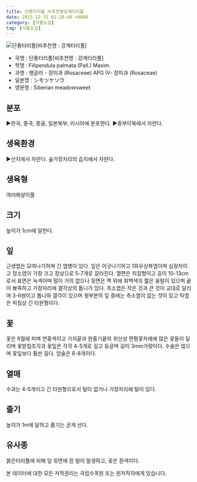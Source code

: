 ```yaml
---
title: 단풍터리풀_비추천명강계터리풀
date: 2023-12-31 01:28:40 +0800
category: [식물도감]
tag: [식물도감]
---
```




![단풍터리풀[비추천명 : 강계터리풀]](/fileUpload/plants/basic/Rosaceae/Filipendula/9224/1_th2.JPG)
- 국명 : 단풍터리풀[비추천명 : 강계터리풀]
- 학명 : Filipendula palmata (Pall.) Maxim.
- 과명 : 앵글러 - 장미과 (Rosaceae) APG Ⅳ- 장미과 (Rosaceae)
- 일본명 : シモツケソウ
- 영문명 : Siberian meadowsweet


## 분포
▶한국, 중국, 몽골, 일본북부, 러시아에 분포한다.▶중부이북에서 자란다.
## 생육환경
▶산지에서 자란다. 숲가장자리의 습지에서 자란다.
## 생육형
여러해살이풀 
## 크기
높이가 1cm에 달한다.
## 잎
근생엽은 모여나기하며 긴 엽병이 있다. 잎은 어긋나기하고 1회우상복엽이며 심장저이고 정소엽이 가장 크고 장상으로 5-7개로 갈라진다. 열편은 피침형이고 길이 10-13cm로서 표면은 녹색이며 털이 거의 없으나 뒷면은 맥 위에 회백색의 짧은 융털이 있으며 끝이 뾰족하고 가장자리에 결각상의 톱니가 있다. 측소엽은 작은 것과 큰 것이 교대로 달리며 3-6쌍이고 톱니와 결각이 있으며 윗부분의 잎 중에는 측소엽이 없는 것이 있고 탁엽은 피침상 긴 타원형이다.
## 꽃
꽃은 6월에 피며 연홍색이고 가지끝과 원줄기끝의 취산상 편평꽃차례에 많은 꽃들이 달리며 꽃받침조각과 꽃잎은 각각 4-5개로 길고 둥글며 길이 3mm가량이다. 수술은 많으며 꽃잎보다 훨씬 길다. 암술은 6-8개이다.
## 열매
수과는 4-5개이고 긴 타원형으로서 털이 없거나 가장자리에 털이 있다.
## 줄기
높이가 1m에 달하고 줄기는 곧게 선다.
## 유사종
붉은터리풀에 비해 잎 뒷면에 흰 털이 밀생하고, 꽃은 흰색이다. 






본 데이터에 대한 모든 저작권리는 국립수목원 또는 원저작자에게 있습니다.
